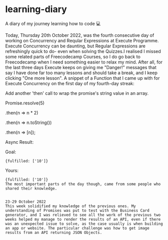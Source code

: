 # learning-diary
A diary of my journey learning how to code 💻

Today, Thursday 20th October 2022, was the fourth consecutive day of working on Concurrency and Reqular Expressions at Execute Programme.
Execute Concurrency can be daunting, but Regular Expressions are refreshingly quick to do- even when solving the Quizzes.I realised I missed some related parts of Freecodecamp Courses, so I do go back to Freecodecamp when I need something easier to relax my mind. After all, for the last three days Execute keeps on giving me "Danger!" messages that say I have done far too many lessons and should take a break, and I keep clicking "One more lesson".
A snippet of a Function that I came up with for Execute Concurrency on the first day of my fourth-day streak:

Add another 'then' call to wrap the promise's string value in an array.

Promise.resolve(5)

  .then(n => n * 2)

  .then(n => n.toString())

  .then(n => [n]);

Async Result:

Goal:

    {fulfilled: ['10']}

Yours:

    {fulfilled: ['10']}
    The most important parts of the day though, came from some people who shared their knowledge.
    
    
    23-29 October 2022
    This week solidified my knowledge of the previous ones. My understanding of Promises was put to test with the Business Card generator, and I was relieved to see all the work of the previous two weeks helped my manage to render the results of an API, even if there was an unexpected issue to solve, as the case usually is when building an app or website. The particular challenge was how to get image results from an API returning JSON Objects.
